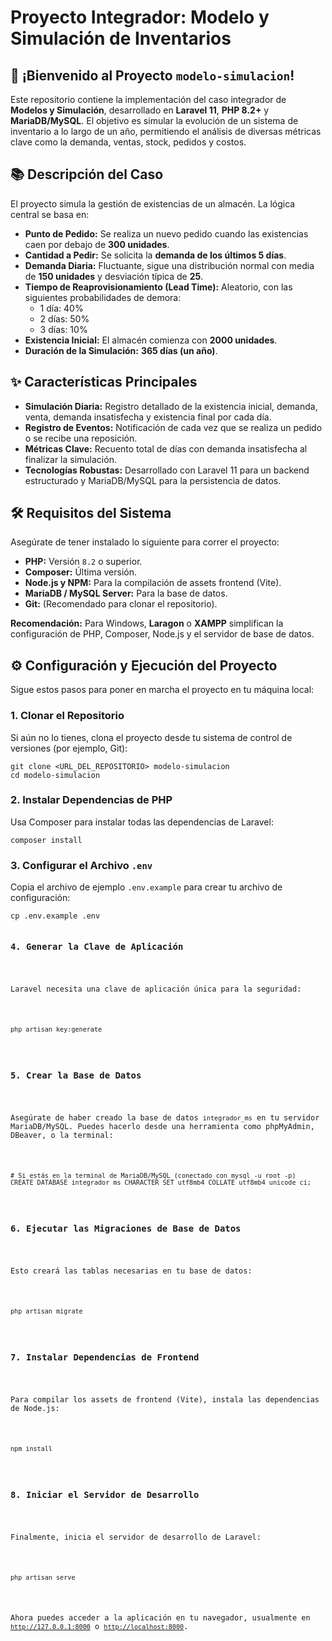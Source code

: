 <!DOCTYPE html>
<html lang="es">
<head>
    <meta charset="UTF-8">
    <meta name="viewport" content="width=device-width, initial-scale=1.0">
    <title>Proyecto Integrador: Modelo y Simulación de Inventarios</title>
</head>
<body>
    <h1>Proyecto Integrador: Modelo y Simulación de Inventarios</h1>
    <h2><span class="section-icon">🚀</span> ¡Bienvenido al Proyecto <code>modelo-simulacion</code>!</h2>
    <p>
        Este repositorio contiene la implementación del caso integrador de <strong>Modelos y Simulación</strong>, desarrollado en <strong>Laravel 11</strong>, <strong>PHP 8.2+</strong> y <strong>MariaDB/MySQL</strong>. El objetivo es simular la evolución de un sistema de inventario a lo largo de un año, permitiendo el análisis de diversas métricas clave como la demanda, ventas, stock, pedidos y costos.
    </p>
    <h2><span class="section-icon">📚</span> Descripción del Caso</h2>
    <p>El proyecto simula la gestión de existencias de un almacén. La lógica central se basa en:</p>
    <ul>
        <li><strong>Punto de Pedido:</strong> Se realiza un nuevo pedido cuando las existencias caen por debajo de <strong>300 unidades</strong>.</li>
        <li><strong>Cantidad a Pedir:</strong> Se solicita la <strong>demanda de los últimos 5 días</strong>.</li>
        <li><strong>Demanda Diaria:</strong> Fluctuante, sigue una distribución normal con media de <strong>150 unidades</strong> y desviación típica de <strong>25</strong>.</li>
        <li><strong>Tiempo de Reaprovisionamiento (Lead Time):</strong> Aleatorio, con las siguientes probabilidades de demora:
            <ul>
                <li>1 día: 40%</li>
                <li>2 días: 50%</li>
                <li>3 días: 10%</li>
            </ul>
        </li>
        <li><strong>Existencia Inicial:</strong> El almacén comienza con <strong>2000 unidades</strong>.</li>
        <li><strong>Duración de la Simulación:</strong> <strong>365 días (un año)</strong>.</li>
    </ul>
    <h2><span class="section-icon">✨</span> Características Principales</h2>
    <ul>
        <li><strong>Simulación Diaria:</strong> Registro detallado de la existencia inicial, demanda, venta, demanda insatisfecha y existencia final por cada día.</li>
        <li><strong>Registro de Eventos:</strong> Notificación de cada vez que se realiza un pedido o se recibe una reposición.</li>
        <li><strong>Métricas Clave:</strong> Recuento total de días con demanda insatisfecha al finalizar la simulación.</li>
        <li><strong>Tecnologías Robustas:</strong> Desarrollado con Laravel 11 para un backend estructurado y MariaDB/MySQL para la persistencia de datos.</li>
    </ul>
    <h2><span class="section-icon">🛠️</span> Requisitos del Sistema</h2>
    <p>Asegúrate de tener instalado lo siguiente para correr el proyecto:</p>
    <ul>
        <li><strong>PHP:</strong> Versión <code>8.2</code> o superior.</li>
        <li><strong>Composer:</strong> Última versión.</li>
        <li><strong>Node.js y NPM:</strong> Para la compilación de assets frontend (Vite).</li>
        <li><strong>MariaDB / MySQL Server:</strong> Para la base de datos.</li>
        <li><strong>Git:</strong> (Recomendado para clonar el repositorio).</li>
    </ul>
    <div class="highlight note">
        <strong>Recomendación:</strong> Para Windows, <strong>Laragon</strong> o <strong>XAMPP</strong> simplifican la configuración de PHP, Composer, Node.js y el servidor de base de datos.
    </div>
    <h2><span class="section-icon">⚙️</span> Configuración y Ejecución del Proyecto</h2>
    <p>Sigue estos pasos para poner en marcha el proyecto en tu máquina local:</p>
    <h3>1. Clonar el Repositorio</h3>
    <p>Si aún no lo tienes, clona el proyecto desde tu sistema de control de versiones (por ejemplo, Git):</p>
    <pre><code>git clone &lt;URL_DEL_REPOSITORIO&gt; modelo-simulacion
cd modelo-simulacion</code></pre>
    <h3>2. Instalar Dependencias de PHP</h3>
    <p>Usa Composer para instalar todas las dependencias de Laravel:</p>
    <pre><code>composer install</code></pre>
    <h3>3. Configurar el Archivo <code>.env</code></h3>
    <p>Copia el archivo de ejemplo <code>.env.example</code> para crear tu archivo de configuración:</p>
    <pre><code>cp .env.example .env
    <h3>4. Generar la Clave de Aplicación</h3>
    <p>Laravel necesita una clave de aplicación única para la seguridad:</p>
    <pre><code>php artisan key:generate</code></pre>
    <h3>5. Crear la Base de Datos</h3>
    <p>Asegúrate de haber creado la base de datos <code>integrador_ms</code> en tu servidor MariaDB/MySQL. Puedes hacerlo desde una herramienta como phpMyAdmin, DBeaver, o la terminal:</p>
    <pre><code># Si estás en la terminal de MariaDB/MySQL (conectado con mysql -u root -p)
CREATE DATABASE integrador_ms CHARACTER SET utf8mb4 COLLATE utf8mb4_unicode_ci;</code></pre>
    <h3>6. Ejecutar las Migraciones de Base de Datos</h3>
    <p>Esto creará las tablas necesarias en tu base de datos:</p>
    <pre><code>php artisan migrate</code></pre>
    <h3>7. Instalar Dependencias de Frontend</h3>
    <p>Para compilar los assets de frontend (Vite), instala las dependencias de Node.js:</p>
    <pre><code>npm install</code></pre>
    <h3>8. Iniciar el Servidor de Desarrollo</h3>
    <p>Finalmente, inicia el servidor de desarrollo de Laravel:</p>
    <pre><code>php artisan serve</code></pre>
    <p>Ahora puedes acceder a la aplicación en tu navegador, usualmente en <a href="http://127.0.0.1:8000"><code>http://127.0.0.1:8000</code></a> o <a href="http://localhost:8000"><code>http://localhost:8000</code></a>.</p>

</body>
</html>
